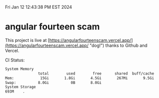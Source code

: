 Fri Jan 12 12:43:38 PM EST 2024

# angular fourteen scam


This project is live at [https://angularfourteenscam.vercel.app/](https://angularfourteenscam.vercel.app/ "dog!") thanks to Github and Vercel.

CI Status: 

```bash
System Memory
               total        used        free      shared  buff/cache   available
Mem:            15Gi       1.8Gi       4.5Gi       267Mi       9.5Gi        13Gi
Swap:          8.0Gi          0B       8.0Gi
System Storage
693M	.
```
```bash
